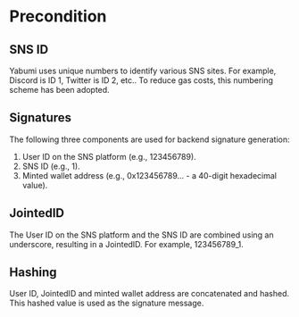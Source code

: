 # Precondition

## SNS ID

Yabumi uses unique numbers to identify various SNS sites. For example, Discord is ID 1, Twitter is ID 2, etc.. To reduce gas costs, this numbering scheme has been adopted.

## Signatures

The following three components are used for backend signature generation:

1. User ID on the SNS platform (e.g., 123456789).
2. SNS ID (e.g., 1).
3. Minted wallet address (e.g., 0x123456789... - a 40-digit hexadecimal value).

## JointedID

The User ID on the SNS platform and the SNS ID are combined using an underscore, resulting in a JointedID. For example, 123456789\_1.

## Hashing

User ID, JointedID and minted wallet address are concatenated and hashed. This hashed value is used as the signature message.

